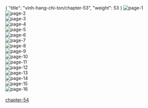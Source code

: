 { "title": "vinh-hang-chi-ton/chapter-53", "weight": 53 }
<img src="vinh-hang-chi-ton_0053_01-964fcc0e3cc6ba9b996fbe1244ef2d43.webp" alt="page-1" origin="http://storage.fshare.vn/Test-vechai/1510840927-Vinh-Hang-Chi-Ton-Chapter-53-Tieng-viet-hamtruyencom-ve-chai-02.jpg"><br/>
<img src="vinh-hang-chi-ton_0053_02-3a61f779dd8664bc2e5c5d5db8d0c12d.webp" alt="page-2" origin="http://storage.fshare.vn/Test-vechai/1510840927-Vinh-Hang-Chi-Ton-Chapter-53-Tieng-viet-hamtruyencom-ve-chai-03.jpg"><br/>
<img src="vinh-hang-chi-ton_0053_03-bdbc34cfb52a6d3e383cc533c87cf534.webp" alt="page-3" origin="http://storage.fshare.vn/Test-vechai/1510840927-Vinh-Hang-Chi-Ton-Chapter-53-Tieng-viet-hamtruyencom-ve-chai-04.jpg"><br/>
<img src="vinh-hang-chi-ton_0053_04-375b32ef3ce6c6202f955297c622c8e2.webp" alt="page-4" origin="http://storage.fshare.vn/Test-vechai/1510840927-Vinh-Hang-Chi-Ton-Chapter-53-Tieng-viet-hamtruyencom-ve-chai-05.jpg"><br/>
<img src="vinh-hang-chi-ton_0053_05-9922f7d66a68ae19c072609c5cd15885.webp" alt="page-5" origin="http://storage.fshare.vn/Test-vechai/1510840927-Vinh-Hang-Chi-Ton-Chapter-53-Tieng-viet-hamtruyencom-ve-chai-06.jpg"><br/>
<img src="vinh-hang-chi-ton_0053_06-21423592f520a3913175f3d28585dd93.webp" alt="page-6" origin="http://storage.fshare.vn/Test-vechai/1510840927-Vinh-Hang-Chi-Ton-Chapter-53-Tieng-viet-hamtruyencom-ve-chai-07.jpg"><br/>
<img src="vinh-hang-chi-ton_0053_07-42429aa6f53228aca304750ecec566f7.webp" alt="page-7" origin="http://storage.fshare.vn/Test-vechai/1510840927-Vinh-Hang-Chi-Ton-Chapter-53-Tieng-viet-hamtruyencom-ve-chai-08.jpg"><br/>
<img src="http://adx.kul.vn/www/delivery/avw.php?zoneid=263&amp;cb=1525848898&amp;n=af995ff0" alt="page-8" origin="http://adx.kul.vn/www/delivery/avw.php?zoneid=263&amp;cb=1525848898&amp;n=af995ff0"><br/>
<img src="vinh-hang-chi-ton_0053_09-5baf456acef8f6809effb06a17ac12ea.webp" alt="page-9" origin="http://storage.fshare.vn/Test-vechai/1510840927-Vinh-Hang-Chi-Ton-Chapter-53-Tieng-viet-hamtruyencom-ve-chai-09.jpg"><br/>
<img src="vinh-hang-chi-ton_0053_10-08bb46232757542f0a958c47da635a10.webp" alt="page-10" origin="http://storage.fshare.vn/Test-vechai/1510840927-Vinh-Hang-Chi-Ton-Chapter-53-Tieng-viet-hamtruyencom-ve-chai-10.jpg"><br/>
<img src="vinh-hang-chi-ton_0053_11-45c691da5a03afb03df32cdf74b9ab84.webp" alt="page-11" origin="http://storage.fshare.vn/Test-vechai/1510840927-Vinh-Hang-Chi-Ton-Chapter-53-Tieng-viet-hamtruyencom-ve-chai-11.jpg"><br/>
<img src="vinh-hang-chi-ton_0053_12-5e723cdf878f8ec87805e2f28e32f750.webp" alt="page-12" origin="http://storage.fshare.vn/Test-vechai/1510840927-Vinh-Hang-Chi-Ton-Chapter-53-Tieng-viet-hamtruyencom-ve-chai-12.jpg"><br/>
<img src="vinh-hang-chi-ton_0053_13-483c865725cd56f3df2b09435b2011d2.webp" alt="page-13" origin="http://storage.fshare.vn/Test-vechai/1510840927-Vinh-Hang-Chi-Ton-Chapter-53-Tieng-viet-hamtruyencom-ve-chai-13.jpg"><br/>
<img src="vinh-hang-chi-ton_0053_14-693f75cd408ab2be7e1a623c43ed8864.webp" alt="page-14" origin="http://storage.fshare.vn/Test-vechai/1510840927-Vinh-Hang-Chi-Ton-Chapter-53-Tieng-viet-hamtruyencom-ve-chai-14.jpg"><br/>
<img src="vinh-hang-chi-ton_0053_15-10644f6e6d23433bcb11232b81dd2af5.webp" alt="page-15" origin="http://storage.fshare.vn/Test-vechai/1510840927-Vinh-Hang-Chi-Ton-Chapter-53-Tieng-viet-hamtruyencom-ve-chai-15.jpg"><br/>
<img src="vinh-hang-chi-ton_0053_16-02cbccde874889e36e81eb4b03fed9e1.webp" alt="page-16" origin="http://storage.fshare.vn/Test-vechai/1510840927-Vinh-Hang-Chi-Ton-Chapter-53-Tieng-viet-hamtruyencom-ve-chai-16.jpg"><br/>
<br/><a class="nextchap" href="/vinh-hang-chi-ton/chapter-54">chapter-54</a>
